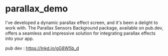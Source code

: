 # parallax_demo

I've developed a dynamic parallax effect screen, and it's been a delight to work with. 
The Parallax Sensors Background package, available on pub.dev, 
offers a seamless and impressive solution for integrating parallax effects into your app.

pub dev : https://lnkd.in/gG8W5b_d
